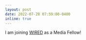 ```yaml
---
layout: post
date: 2022-07-28 07:59:00-0400
inline: true
---
```


I am joining [WIRED](https://www.wired.com/) as a Media Fellow! 
